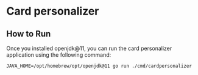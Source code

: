 # Card personalizer

## How to Run

Once you installed openjdk@11, you can run the card personalizer application using the following command:

```
JAVA_HOME=/opt/homebrew/opt/openjdk@11 go run ./cmd/cardpersonalizer
```

